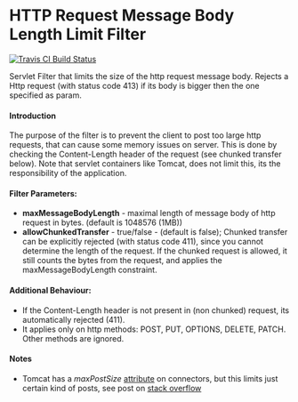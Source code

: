 # HTTP Request Message Body Length Limit Filter

[![Travis CI Build Status](https://travis-ci.org/antonywarner/bodylimiter.png)](https://travis-ci.org/antonywarner/bodylimiter)

Servlet Filter that limits the size of the http request message body.
Rejects a Http request (with status code 413) if its body is bigger then the one specified as param.

#### Introduction
The purpose of the filter is to prevent the client to post too large http requests, that can cause some memory issues on server. This is done by checking the Content-Length header of the request (see chunked transfer below). Note that servlet containers like Tomcat, does not limit this, its the responsibility of the application.

#### Filter Parameters:
- **maxMessageBodyLength** - maximal length of message body of http request in bytes. (default is 1048576 (1MB))
- **allowChunkedTransfer** - true/false - (default is false); Chunked transfer can be explicitly rejected (with status code 411), since you cannot determine the length of the request. If the chunked request is allowed, it still counts the bytes from the request, and applies the maxMessageBodyLength constraint.

#### Additional Behaviour:
- If the Content-Length header is not present in (non chunked) request, its automatically rejected (411).
- It applies only on http methods: POST, PUT, OPTIONS, DELETE, PATCH. Other methods are ignored.

#### Notes
- Tomcat has a *maxPostSize* [attribute](https://tomcat.apache.org/tomcat-8.0-doc/config/http.html) on connectors, but this limits just certain kind of posts, see post on [stack overflow](http://stackoverflow.com/questions/14075287/does-maxpostsize-apply-to-multipart-form-data-file-uploads)